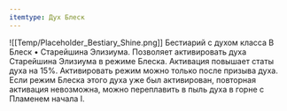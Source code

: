 ```yaml
---
itemtype: Дух Блеск
---
```

![[Temp/Placeholder_Bestiary_Shine.png]]
Бестиарий с духом класса B Блеск • Старейшина Элизиума. Позволяет активировать духа Старейшина Элизиума в режиме Блеска. Активация повышает статы духа на 15%. Активировать режим можно только после призыва духа. Если режим Блеска этого духа уже был активирован, повторная активация невозможна, можно переплавить в пыль духа в горне с Пламенем начала I.
